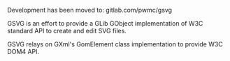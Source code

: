 Development has been moved to: gitlab.com/pwmc/gsvg

GSVG is an effort to provide a GLib GObject implementation of W3C standard API to create and edit SVG files.

GSVG relays on GXml's GomElement class implementation to provide W3C DOM4 API.
